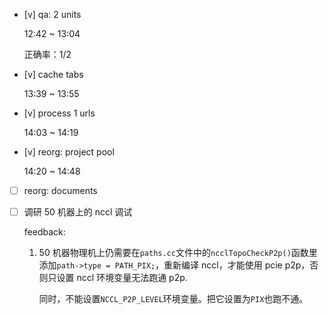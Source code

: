 * [v] qa: 2 units

    12:42 ~ 13:04

    正确率：1/2

* [v] cache tabs

    13:39 ~ 13:55

* [v] process 1 urls

    14:03 ~ 14:19

* [v] reorg: project pool

    14:20 ~ 14:48

* [ ] reorg: documents

* [ ] 调研 50 机器上的 nccl 调试

    feedback:

    1. 50 机器物理机上仍需要在`paths.cc`文件中的`ncclTopoCheckP2p()`函数里添加`path->type = PATH_PIX;`，重新编译 nccl，才能使用 pcie p2p，否则只设置 nccl 环境变量无法跑通 p2p.

        同时，不能设置`NCCL_P2P_LEVEL`环境变量。把它设置为`PIX`也跑不通。